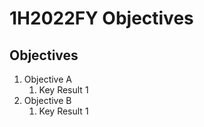 # 1H2022FY Objectives

## Objectives

1. Objective A
   1. Key Result 1
2. Objective B
   1. Key Result 1
